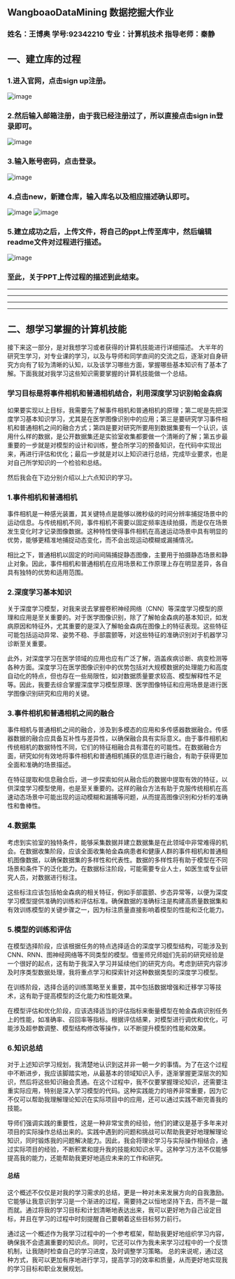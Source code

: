 ## WangboaoDataMining  数据挖掘大作业
### 姓名：王博奥   学号:92342210   专业：计算机技术   指导老师：秦静
## 一、建立库的过程
### 1.进入官网，点击sign up注册。   
![image](https://github.com/HuangGuoLii/WangboaoDataMining/assets/76643849/d8b2ee88-4c0e-4a30-9e20-ee692be0bd1a)   
### 2.然后输入邮箱注册，由于我已经注册过了，所以直接点击sign in登录即可。
![image](https://github.com/HuangGuoLii/WangboaoDataMining/assets/76643849/515dd845-f9c5-4804-8ad4-bdf47de02652)
### 3.输入账号密码，点击登录。
![image](https://github.com/HuangGuoLii/WangboaoDataMining/assets/76643849/194fbf6c-05e0-4b93-94ab-8d475407fa26)
### 4.点击new，新建仓库，输入库名以及相应描述确认即可。
![image](https://github.com/HuangGuoLii/WangboaoDataMining/assets/76643849/67ab668f-c666-49df-89a0-ea556ca94976)
![image](https://github.com/HuangGuoLii/WangboaoDataMining/assets/76643849/368dcfb4-1951-4860-a0ec-47c750ed5f43)
### 5.建立成功之后，上传文件，将自己的ppt上传至库中，然后编辑readme文件对过程进行描述。
![image](https://github.com/HuangGuoLii/WangboaoDataMining/assets/76643849/8a3ca2e0-ff12-4c09-a833-76c1e0a3f5cf)
### 至此，关于PPT上传过程的描述到此结束。
------------------------------------------------------------------------------------------------------------------------------------
------------------------------------------------------------------------------------------------------------------------------------
------------------------------------------------------------------------------------------------------------------------------------
------------------------------------------------------------------------------------------------------------------------------------
## 二、想学习掌握的计算机技能
接下来这一部分，是对我想学习或者获得的计算机技能进行详细描述。
大半年的研究生学习，对专业课的学习，以及与导师和同学直间的交流之后，逐渐对自身研究方向有了较为清晰的认知，以及该学习哪些方面，掌握哪些基本知识有了基本了解。下面我就对我学习这些知识需要掌握的计算机技能做一个总结。
### 学习目标是将事件相机和普通相机结合，利用深度学习识别帕金森病
如果要实现以上目标，我需要先了解事件相机和普通相机的原理；第二呢是先把深度学习基本知识学习，尤其是在医学图像识别中的应用；第三是要研究学习事件相机和普通相机之间的融合方式；第四是要对研究所要用到数据集要有一个认识，该用什么样的数据，是公开数据集还是实验室收集都要做一个清晰的了解；第五步最重要的一步就是对模型的设计和训练，整合所学习的预备知识，在代码中实现出来，再进行评估和优化；最后一步就是对以上知识进行总结，完成毕业要求，也是对自己所学知识的一个检验和总结。  

然后我会在下边分别介绍以上六点知识的学习。
### 1.事件相机和普通相机
事件相机是一种感光装置，其关键特点是能够以微秒级的时间分辨率捕捉场景中的运动信息。与传统相机不同，事件相机不需要以固定频率连续拍摄，而是仅在场景发生变化时才记录图像数据。这种特性使得事件相机在高速运动场景中具有明显的优势，能够更精准地捕捉动态变化，而不会出现运动模糊或漏捕情况。   

相比之下，普通相机以固定的时间间隔捕捉静态图像，主要用于拍摄静态场景和静止对象。因此，事件相机和普通相机在应用场景和工作原理上存在明显差异，各自具有独特的优势和适用范围。
### 2.深度学习基本知识
关于深度学习模型，对我来说去掌握卷积神经网络（CNN）等深度学习模型的原理和应用是至关重要的。对于医学图像识别，除了了解帕金森病的基本知识，如发病原因和特征外，尤其重要的是深入了解帕金森病在图像上的特征表现。这些特征可能包括运动异常、姿势不稳、手部震颤等，对这些特征的准确识别对于机器学习诊断至关重要。   

此外，对深度学习在医学领域的应用也应有广泛了解，涵盖疾病诊断、病变检测等各种方面。深度学习在医学图像识别中的优势包括对大规模数据的处理能力和高度自动化的特点，但也存在一些局限性，如对数据质量要求较高、模型解释性不足等。因此，我要去综合掌握深度学习模型原理、医学图像特征和应用场景是进行医学图像识别研究和应用的关键。
### 3.事件相机和普通相机之间的融合
事件相机与普通相机之间的融合，涉及到多模态的应用和多传感器数据融合。传感器数据的融合应具备互补性与差异性，以确保融合具有实际意义。由于事件相机和传统相机的数据特性不同，它们的特征相融合具有潜在的可能性。在数据融合方面，研究如何有效地将事件相机和普通相机捕获的信息进行融合，有助于获得更加全面和准确的场景描述。   

在特征提取和信息融合后，进一步探索如何从融合后的数据中提取有效的特征，以供深度学习模型使用，也是至关重要的。这样的融合方法有助于克服传统相机在高速动态场景中可能出现的运动模糊和漏捕等问题，从而提高图像识别和分析的准确性和鲁棒性。
### 4.数据集
考虑到实验室的独特条件，能够采集数据并建立数据集是在此领域中非常难得的机会。在数据收集阶段，应该全面收集帕金森病患者和健康人群的事件相机和普通相机图像数据，以确保数据集的多样性和代表性。数据的多样性将有助于模型在不同场景和条件下的泛化能力。在数据标注阶段，可能需要专业人士，如医生或专业研究人员，对数据进行标注。   

这些标注应该包括帕金森病的相关特征，例如手部震颤、步态异常等，以便为深度学习模型提供准确的训练和评估标准。确保数据的准确标注是构建高质量数据集和有效训练模型的关键步骤之一，因为标注质量直接影响着模型的性能和泛化能力。
### 5.模型的训练和评估
在模型选择阶段，应该根据任务的特点选择适合的深度学习模型结构，可能涉及到CNN、RNN、图神经网络等不同类型的模型。借鉴师兄师姐们先前的研究经验是一个很好的起点，这有助于我深入学习并延续他们的研究方向。考虑到研究内容涉及时序类型数据处理，我将重点学习和探索针对这种数据类型的深度学习模型。   

在训练阶段，选择合适的训练策略至关重要，其中包括数据增强和迁移学习等技术，这有助于提高模型的泛化能力和性能效果。   

在模型评估和优化阶段，应该选择适当的评估指标来衡量模型在帕金森病识别任务上的性能，如准确率、召回率等指标。根据评估结果，对模型进行调优和优化，可能涉及超参数调整、模型结构修改等操作，以不断提升模型的性能和效果。
### 6.知识总结
对于上述知识学习规划，我清楚地认识到这并非一朝一夕的事情。为了在这个过程中不断进步，我应该脚踏实地，从最基本的领域知识入手，逐渐掌握更深层次的知识，然后将这些知识融会贯通。在这个过程中，我不仅要掌握理论知识，还需要注重实际应用，特别是深入学习模型的代码。这种实践能力的培养非常重要，因为它不仅可以帮助我理解理论知识在实际项目中的应用，还可以通过实践不断完善我的技能。   

导师们强调实践的重要性，这是一种非常宝贵的经验，他们的建议是基于多年来对项目的实际操作总结出来的。实践中遇到的问题和挑战可以帮助我更好地理解理论知识，同时锻炼我的问题解决能力。因此，我会将理论学习与实际操作相结合，通过实际项目的经验，不断积累和提升我的技能和知识水平。这种学习方法不仅能够提高我的能力，还能帮助我更好地适应未来的工作和研究。
#### 总结
这个概述不仅仅是对我的学习需求的总结，更是一种对未来发展方向的自我激励。它能够让我意识到学习是一个渐进的过程，需要持之以恒地坚持下去，而不是一蹴而就。通过将我的学习目标和计划清晰地表达出来，我可以更好地为自己设定目标，并且在学习的过程中时刻提醒自己要朝着这些目标努力前行。   

通过这一个概述作为我学习过程中的一个参考框架，帮助我更好地组织学习内容，确保我不会遗漏重要的知识点。同时，它还可以作为我未来学习过程中的一个反馈机制，让我随时检查自己的学习进度，及时调整学习策略。
总的来说呢，通过这种方式，我可以更加有序地进行学习，提高学习的效率和质量，从而更好地实现我的学习目标和职业发展规划。




